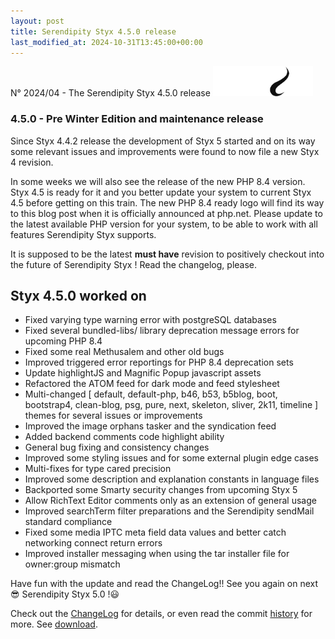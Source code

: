 ```yaml
---
layout: post
title: Serendipity Styx 4.5.0 release
last_modified_at: 2024-10-31T13:45:00+00:00
---
```


N° 2024/04 - The Serendipity Styx 4.5.0 release <img class="php8" src="/i/b/logo_php8_3.svg" alt="php8.3" width="160" height="48">

### 4.5.0 - Pre Winter Edition and maintenance release

Since Styx 4.4.2 release the development of Styx 5 started and on its way some relevant issues and improvements were found to now file a new Styx 4 revision.

In some weeks we will also see the release of the new PHP 8.4 version. Styx 4.5 is ready for it and you better update your system to current Styx 4.5 before getting on this train. The new PHP 8.4 ready logo will find its way to this blog post when it is officially announced at php.net. Please update to the latest available PHP version for your system, to be able to work with all features Serendipity Styx supports.

It is supposed to be the latest **must have** revision to positively checkout into the future of Serendipity Styx ! Read the changelog, please.

## Styx 4.5.0 worked on

  - Fixed varying type warning error with postgreSQL databases
  - Fixed several bundled-libs/ library deprecation message errors for upcoming PHP 8.4
  - Fixed some real Methusalem and other old bugs
  - Improved triggered error reportings for PHP 8.4 deprecation sets
  - Update highlightJS and Magnific Popup javascript assets
  - Refactored the ATOM feed for dark mode and feed stylesheet
  - Multi-changed [ default, default-php, b46, b53, b5blog, boot, bootstrap4, clean-blog, psg, pure, next, skeleton, sliver, 2k11, timeline ] themes for several issues or improvements
  - Improved the image orphans tasker and the syndication feed
  - Added backend comments code highlight ability
  - General bug fixing and consistency changes
  - Improved some styling issues and for some external plugin edge cases
  - Multi-fixes for type cared precision
  - Improved some description and explanation constants in language files
  - Backported some Smarty security changes from upcoming Styx 5
  - Allow RichText Editor comments only as an extension of general usage
  - Improved searchTerm filter preparations and the Serendipity sendMail standard compliance
  - Fixed some media IPTC meta field data values and better catch networking connect return errors
  - Improved installer messaging when using the tar installer file for owner:group mismatch

Have fun with the update and read the ChangeLog!! See you again on next 😎 Serendipity Styx 5.0 !😃

Check out the [ChangeLog](https://github.com/ophian/styx/blob/4.5.0/docs/NEWS) for details, or even read the commit [history](https://github.com/ophian/styx/commits/4.5.0) for more. See [download](https://github.com/ophian/styx/releases/tag/4.5.0).

